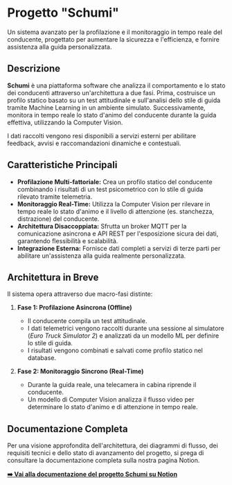 # **Progetto "Schumi"**

Un sistema avanzato per la profilazione e il monitoraggio in tempo reale del conducente, progettato per aumentare la sicurezza e l'efficienza, e fornire assistenza alla guida personalizzata.

## **Descrizione**

**Schumi** è una piattaforma software che analizza il comportamento e lo stato dei conducenti attraverso un'architettura a due fasi. Prima, costruisce un profilo statico basato su un test attitudinale e sull'analisi dello stile di guida tramite Machine Learning in un ambiente simulato. Successivamente, monitora in tempo reale lo stato d'animo del conducente durante la guida effettiva, utilizzando la Computer Vision.

I dati raccolti vengono resi disponibili a servizi esterni per abilitare feedback, avvisi e raccomandazioni dinamiche e contestuali.

## **Caratteristiche Principali**

-   **Profilazione Multi-fattoriale:** Crea un profilo statico del conducente combinando i risultati di un test psicometrico con lo stile di guida rilevato tramite telemetria.
-   **Monitoraggio Real-Time:** Utilizza la Computer Vision per rilevare in tempo reale lo stato d'animo e il livello di attenzione (es. stanchezza, distrazione) del conducente.
-   **Architettura Disaccoppiata:** Sfrutta un broker MQTT per la comunicazione asincrona e API REST per l'esposizione sicura dei dati, garantendo flessibilità e scalabilità.
-   **Integrazione Esterna:** Fornisce dati completi a servizi di terze parti per abilitare un'assistenza alla guida realmente personalizzata.

## **Architettura in Breve**

Il sistema opera attraverso due macro-fasi distinte:

1.  **Fase 1: Profilazione Asincrona (Offline)**
    -   Il conducente compila un test attitudinale.
    -   I dati telemetrici vengono raccolti durante una sessione al simulatore (*Euro Truck Simulator 2*) e analizzati da un modello ML per definire lo stile di guida.
    -   I risultati vengono combinati e salvati come profilo statico nel database.

2.  **Fase 2: Monitoraggio Sincrono (Real-Time)**
    -   Durante la guida reale, una telecamera in cabina riprende il conducente.
    -   Un modello di Computer Vision analizza il flusso video per determinare lo stato d'animo e di attenzione in tempo reale.

## **Documentazione Completa**

Per una visione approfondita dell'architettura, dei diagrammi di flusso, dei requisiti tecnici e dello stato di avanzamento del progetto, si prega di consultare la documentazione completa sulla nostra pagina Notion.

**[➡️ Vai alla documentazione del progetto Schumi su Notion](https://lateral-saxophone-9f2.notion.site/Schumi-239521f00178802799d8c87bbae81bf7)**
